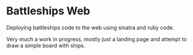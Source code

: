 # Battleships Web

Deploying battleships code to the web using sinatra and ruby code. 

Very much a work in progress, mostly just a landing page and attempt to draw a simple board with ships.
